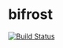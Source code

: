 # bifrost
[![Build Status](https://travis-ci.org/justcompile/bifrost.svg?branch=master)](https://travis-ci.org/justcompile/bifrost)
